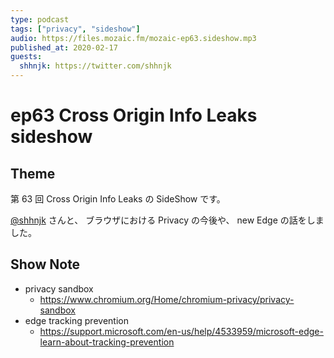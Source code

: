 ```yaml
---
type: podcast
tags: ["privacy", "sideshow"]
audio: https://files.mozaic.fm/mozaic-ep63.sideshow.mp3
published_at: 2020-02-17
guests:
  shhnjk: https://twitter.com/shhnjk
---
```


# ep63 Cross Origin Info Leaks sideshow

## Theme

第 63 回 Cross Origin Info Leaks の SideShow です。

[@shhnjk](https://twitter.com/shhnjk) さんと、 ブラウザにおける Privacy の今後や、 new Edge の話をしました。

## Show Note

- privacy sandbox
  - https://www.chromium.org/Home/chromium-privacy/privacy-sandbox
- edge tracking prevention
  - https://support.microsoft.com/en-us/help/4533959/microsoft-edge-learn-about-tracking-prevention
